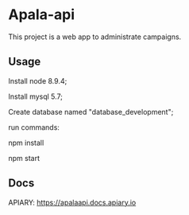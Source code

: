 # Apala-api

This project is a web app to administrate campaigns.

## Usage

Install node 8.9.4;

Install mysql 5.7;

Create database named "database_development";

run commands:

   npm install 

   npm start
 
## Docs

APIARY: https://apalaapi.docs.apiary.io

